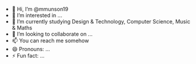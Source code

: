 - 👋 Hi, I’m @mmunson19
- 👀 I’m interested in ...
- 🌱 I’m currently studying Design & Technology, Computer Science, Music & Maths
- 💞️ I’m looking to collaborate on ...
- 📫 You can reach me somehow
- 😄 Pronouns: ...
- ⚡ Fun fact: ...
